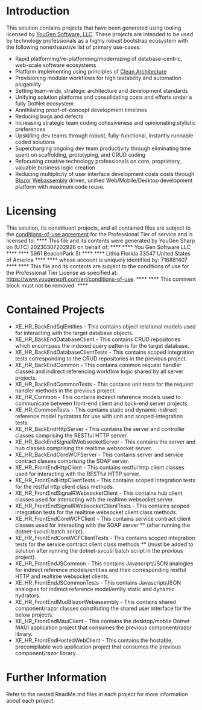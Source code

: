 # Introduction
This solution contains projects that have been generated using tooling licensed by [YouGen Software, LLC](https://yougensoft.com). These projects are intended to be used by technology professionals as a highly robust bootstrap ecosystem with the following nonexhaustive list of primary use-cases:
* Rapid platforming/re-platforming/modernizing of database-centric, web-scale software ecosystems
* Platform implementing using principles of [Clean Architecture](https://learn.microsoft.com/en-us/dotnet/architecture/modern-web-apps-azure/common-web-application-architectures)
* Provisioning modular workflows for high testability and automation plugability
* Setting team-wide, strategic architecture and development standards
* Unifying solution platforms and consolidating costs and efforts under a fully DotNet ecosystem
* Annihilating proof-of-concept development timelines
* Reducing bugs and defects
* Increasing strategic team coding cohesiveness and opinionating stylistic preferences
* Upskilling dev teams through robust, fully-functional, instantly runnable coded solutions
* Supercharging ongoing dev team productivity through eliminating time spent on scaffolding, prototyping, and CRUD coding
* Refocusing creative technology professionals on core, proprietary, valuable business logic creation
* Reducing multiplicity of user interface development costs costs through [Blazor Webassembly](https://learn.microsoft.com/en-us/aspnet/core/blazor/?view=aspnetcore) driven, unified Web/Mobile/Desktop development platform with maximum code reuse.
# Licensing
This solution, its constituent projects, and all contained files are subject to the [conditions-of-use agreement](https://www.yougensoft.com/en/conditions-of-use) for the Professional Tier of service and is licensed to:
**** This file and its contents were generated by YouGen Sharp on (UTC) 20230307202926 on behalf of: ****
**** You Gen Software LLC ****
**** 5961 BeaconPark St ****
**** Lithia Florida 33547 United States of America ****
**** whose account is uniquely identified by: 716881407 ****
**** This file and its contents are subject to the conditions of use for the Professional Tier License as specified at: https://www.yougensoft.com/en/conditions-of-use. ****
**** This comment block must not be removed. ****
# Contained Projects
* XE_HR_BackEndSqlEntities - This contains object relational models used for interacting with the target database objects.
* XE_HR_BackEndDatabaseClient - This contains CRUD repositories which encompass the indexed query patterns for the target database.
* XE_HR_BackEndDatabaseClientTests - This contains scoped integration tests corresponding to the CRUD repositories in the previous project.
* XE_HR_BackEndCommon - This contains common request handler classes and indirect referencing workflow logic shared by all server projects.
* XE_HR_BackEndCommonTests - This contains unit tests for the request handler methods in the previous project.
* XE_HR_Common - This contains indirect reference models used to communicate between front-end client and back-end server projects.
* XE_HR_CommonTests - This contains static and dynamic indirect reference model hydrators for use with unit and scoped-integration tests.
* XE_HR_BackEndHttpServer - This contains the server and controller classes comprising the RESTful HTTP server.
* XE_HR_BackEndSignalRWebsocketServer - This contains the server and hub classes comprising the realtime websocket server.
* XE_HR_BackEndCoreWCFServer - This contains server and service contract classes comprising the SOAP server.
* XE_HR_FrontEndHttpClient - This contains restful http client classes used for interacting with the RESTful HTTP server.
* XE_HR_FrontEndHttpClientTests - This contains scoped integration tests for the restful http client class methods.
* XE_HR_FrontEndSignalRWebsocketClient - This contains hub client classes used for interacting with the realtime websocket server.
* XE_HR_FrontEndSignalRWebsocketClientTests - This contains scoped integration tests for the realtime websocket client class methods.
* XE_HR_FrontEndCoreWCFClient - This contains service contract client classes used for interacting with the SOAP server ** (after running the dotnet-svcutil batch script).
* XE_HR_FrontEndCoreWCFClientTests - This contains scoped integration tests for the service contract client class methods ** (must be added to solution after running the dotnet-svcutil batch script in the previous project).
* XE_HR_FrontEndJSCommon - This contains Javascript/JSON analogies for indirect reference models/entities and their corresponding restful HTTP and realtime websocket clients.
* XE_HR_FrontEndJSCommonTests - This contains Javascript/JSON analogies for indirect reference model/entity static and dynamic hydrators.
* XE_HR_FrontEndMudBlazorWebassembly - This contains shared component/razor classes constituting the shared user interface for the below projects.
* XE_HR_FrontEndMauiClient - This contains the desktop/mobile Dotnet MAUI application project that consumes the previous component/razor library.
* XE_HR_FrontEndHostedWebClient - This contains the hostable, precompilable web application project that consumes the previous component/razor library.
# Further Information
Refer to the nested ReadMe.md files in each project for more information about each project.
